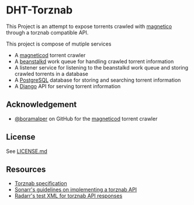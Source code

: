 # DHT-Torznab

This Project is an attempt to expose torrents crawled with [magnetico](https://github.com/boramalper/magnetico) through a torznab compatible API.

This project is compose of mutiple services
- A [magneticod](https://github.com/boramalper/magnetico) torrent crawler
- A [beanstalkd](https://beanstalkd.github.io/) work queue for handling crawled torrent information
- A listener service for listening to the beanstalkd work queue and storing crawled torrents in a database
- A [PostgreSQL](https://www.postgresql.org/) database for storing and searching torrent information
- A [Django](https://www.djangoproject.com/) API for serving torrent information 

## Acknowledgement

- [@boramalper](https://github.com/boramalper) on GitHub for the [magneticod](https://github.com/boramalper/magnetico) torrent crawler

## License

See [LICENSE.md](LICENSE.md)

## Resources

- [Torznab specification](https://torznab.github.io/spec-1.3-draft/index.html)
- [Sonarr's guidelines on implementing a torznab API](https://github.com/Sonarr/Sonarr/wiki/Implementing-a-Torznab-indexer)
- [Radarr's test XML for torznab API responses](https://github.com/Radarr/Radarr/tree/develop/src/NzbDrone.Core.Test/Files/Indexers/Torznab)
